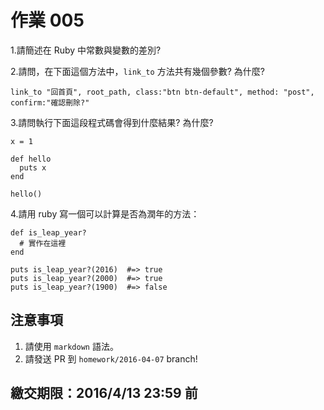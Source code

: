 # 作業 005

1.請簡述在 Ruby 中常數與變數的差別?

2.請問，在下面這個方法中，`link_to` 方法共有幾個參數? 為什麼?

```
link_to "回首頁", root_path, class:"btn btn-default", method: "post", confirm:"確認刪除?"
```

3.請問執行下面這段程式碼會得到什麼結果? 為什麼?

```
x = 1

def hello
  puts x
end

hello()
```

4.請用 ruby 寫一個可以計算是否為潤年的方法：

```
def is_leap_year?
  # 實作在這裡
end

puts is_leap_year?(2016)  #=> true
puts is_leap_year?(2000)  #=> true
puts is_leap_year?(1900)  #=> false
```

## 注意事項

1. 請使用 `markdown` 語法。
2. 請發送 PR 到 `homework/2016-04-07` branch!

## 繳交期限：2016/4/13 23:59 前
